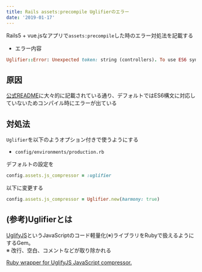 ```yaml
---
title: Rails assets:precompile Uglifierのエラー
date: '2019-01-17'
---
```


Rails5 + vue.jsなアプリで`assets:precompile`した時のエラー対処法を記載する

<!-- end -->

- エラー内容

```ruby
Uglifier::Error: Unexpected token: string (controllers). To use ES6 syntax, harmony mode must be enabled with Uglifier.new(:harmony => true).
```

## 原因

[公式README](https://github.com/mishoo/UglifyJS2)に大々的に記載されている通り、デフォルトではES6構文に対応していないためコンパイル時にエラーが出ている

## 対処法

`Uglifier`を以下のようオプション付きで使うようにする

- `config/environments/production.rb`

デフォルトの設定を
```ruby
config.assets.js_compressor = :uglifier
```

以下に変更する
```ruby
config.assets.js_compressor = Uglifier.new(harmony: true)
```

## (参考)Uglifierとは

[UglifyJS](https://github.com/mishoo/UglifyJS2)というJavaScriptのコード軽量化(※)ライブラリをRubyで扱えるようにするGem。  
※ 改行、空白、コメントなどが取り除かれる

[Ruby wrapper for UglifyJS JavaScript compressor.](https://github.com/lautis/uglifier)
